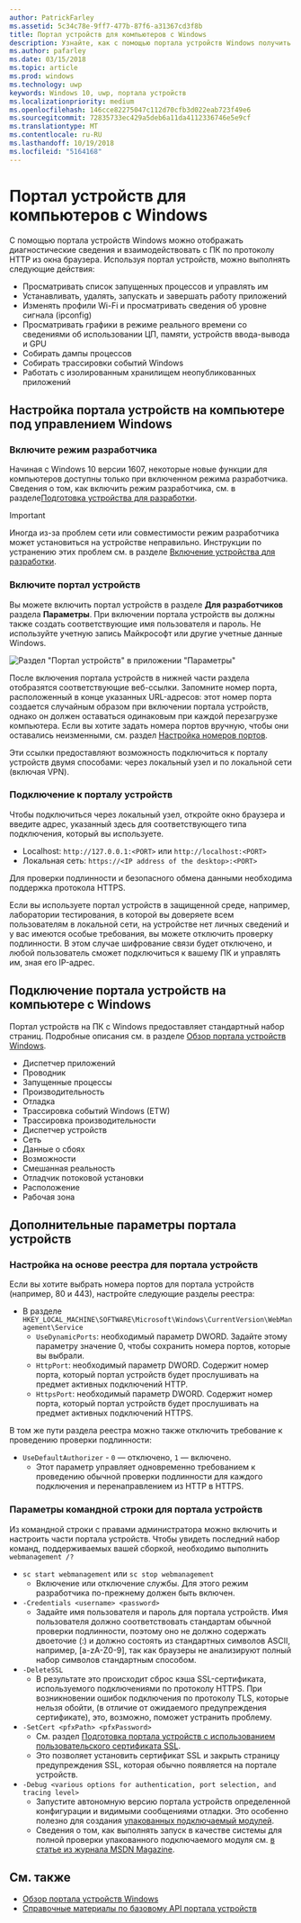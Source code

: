 ```yaml
---
author: PatrickFarley
ms.assetid: 5c34c78e-9ff7-477b-87f6-a31367cd3f8b
title: Портал устройств для компьютеров с Windows
description: Узнайте, как с помощью портала устройств Windows получить доступ к средствам диагностики и автоматизации на компьютере с Windows.
ms.author: pafarley
ms.date: 03/15/2018
ms.topic: article
ms.prod: windows
ms.technology: uwp
keywords: Windows 10, uwp, портала устройств
ms.localizationpriority: medium
ms.openlocfilehash: 146cce82275047c112d70cfb3d022eab723f49e6
ms.sourcegitcommit: 72835733ec429a5deb6a11da4112336746e5e9cf
ms.translationtype: MT
ms.contentlocale: ru-RU
ms.lasthandoff: 10/19/2018
ms.locfileid: "5164168"
---
```

# <a name="device-portal-for-windows-desktop"></a>Портал устройств для компьютеров с Windows



С помощью портала устройств Windows можно отображать диагностические сведения и взаимодействовать с ПК по протоколу HTTP из окна браузера. Используя портал устройств, можно выполнять следующие действия:
- Просматривать список запущенных процессов и управлять им
- Устанавливать, удалять, запускать и завершать работу приложений
- Изменять профили Wi-Fi и просматривать сведения об уровне сигнала (ipconfig)
- Просматривать графики в режиме реального времени со сведениями об использовании ЦП, памяти, устройств ввода-вывода и GPU
- Собирать дампы процессов
- Собирать трассировки событий Windows 
- Работать с изолированным хранилищем неопубликованных приложений

## <a name="set-up-device-portal-on-windows-desktop"></a>Настройка портала устройств на компьютере под управлением Windows

### <a name="turn-on-developer-mode"></a>Включите режим разработчика

Начиная с Windows 10 версии 1607, некоторые новые функции для компьютеров доступны только при включенном режима разработчика. Сведения о том, как включить режим разработчика, см. в разделе[Подготовка устройства для разработки](../get-started/enable-your-device-for-development.md).

> [!IMPORTANT]
> Иногда из-за проблем сети или совместимости режим разработчика может установиться на устройстве неправильно. Инструкции по устранению этих проблем см. в разделе [Включение устройства для разработки](https://docs.microsoft.com/windows/uwp/get-started/enable-your-device-for-development#failure-to-install-developer-mode-package).

### <a name="turn-on-device-portal"></a>Включите портал устройств

Вы можете включить портал устройств в разделе **Для разработчиков** раздела **Параметры**. При включении портала устройств вы должны также создать соответствующие имя пользователя и пароль. Не используйте учетную запись Майкрософт или другие учетные данные Windows. 

![Раздел "Портал устройств" в приложении "Параметры"](images/device-portal/device-portal-desk-settings.png) 

После включения портала устройств в нижней части раздела отобразятся соответствующие веб-ссылки. Запомните номер порта, расположенный в конце указанных URL-адресов: этот номер порта создается случайным образом при включении портала устройств, однако он должен оставаться одинаковым при каждой перезагрузке компьютера. Если вы хотите задать номера портов вручную, чтобы они оставались неизменными, см. раздел [Настройка номеров портов](device-portal-desktop.md#setting-port-numbers).

Эти ссылки предоставляют возможность подключиться к порталу устройств двумя способами: через локальный узел и по локальной сети (включая VPN).

### <a name="connect-to-device-portal"></a>Подключение к порталу устройств

Чтобы подключиться через локальный узел, откройте окно браузера и введите адрес, указанный здесь для соответствующего типа подключения, который вы используете.

* Localhost: `http://127.0.0.1:<PORT>` или `http://localhost:<PORT>`
* Локальная сеть: `https://<IP address of the desktop>:<PORT>`

Для проверки подлинности и безопасного обмена данными необходима поддержка протокола HTTPS.

Если вы используете портал устройств в защищенной среде, например, лаборатории тестирования, в которой вы доверяете всем пользователям в локальной сети, на устройстве нет личных сведений и у вас имеются особые требования, вы можете отключить проверку подлинности. В этом случае шифрование связи будет отключено, и любой пользователь сможет подключиться к вашему ПК и управлять им, зная его IP-адрес.

## <a name="device-portal-content-on-windows-desktop"></a>Подключение портала устройств на компьютере с Windows

Портал устройств на ПК с Windows предоставляет стандартный набор страниц. Подробные описания см. в разделе [Обзор портала устройств Windows](device-portal.md).

- Диспетчер приложений
- Проводник
- Запущенные процессы
- Производительность
- Отладка
- Трассировка событий Windows (ETW)
- Трассировка производительности
- Диспетчер устройств
- Сеть
- Данные о сбоях
- Возможности
- Смешанная реальность
- Отладчик потоковой установки
- Расположение
- Рабочая зона

## <a name="more-device-portal-options"></a>Дополнительные параметры портала устройств
### <a name="registry-based-configuration-for-device-portal"></a>Настройка на основе реестра для портала устройств

Если вы хотите выбрать номера портов для портала устройств (например, 80 и 443), настройте следующие разделы реестра:

- В разделе `HKEY_LOCAL_MACHINE\SOFTWARE\Microsoft\Windows\CurrentVersion\WebManagement\Service`
    - `UseDynamicPorts`: необходимый параметр DWORD. Задайте этому параметру значение 0, чтобы сохранить номера портов, которые вы выбрали.
    - `HttpPort`: необходимый параметр DWORD. Содержит номер порта, который портал устройств будет прослушивать на предмет активных подключений HTTP.    
    - `HttpsPort`: необходимый параметр DWORD. Содержит номер порта, который портал устройств будет прослушивать на предмет активных подключений HTTPS.
    
В том же пути раздела реестра можно также отключить требование к проведению проверки подлинности:
- `UseDefaultAuthorizer` - `0` — отключено, `1` — включено.  
    - Этот параметр управляет одновременно требованием к проведению обычной проверки подлинности для каждого подключения и перенаправлением из HTTP в HTTPS.  
    
### <a name="command-line-options-for-device-portal"></a>Параметры командной строки для портала устройств
Из командной строки с правами администратора можно включить и настроить части портала устройств. Чтобы увидеть последний набор команд, поддерживаемых вашей сборкой, необходимо выполнить `webmanagement /?`

- `sc start webmanagement` или `sc stop webmanagement` 
    - Включение или отключение службы. Для этого режим разработчика по-прежнему должен быть включен. 
- `-Credentials <username> <password>` 
    - Задайте имя пользователя и пароль для портала устройств. Имя пользователя должно соответствовать стандартам обычной проверки подлинности, поэтому оно не должно содержать двоеточие (:) и должно состоять из стандартных символов ASCII, например, [a-zA-Z0-9], так как браузеры не анализируют полный набор символов стандартным способом.  
- `-DeleteSSL` 
    - В результате это происходит сброс кэша SSL-сертификата, используемого подключениями по протоколу HTTPS. При возникновении ошибок подключения по протоколу TLS, которые нельзя обойти, (в отличие от ожидаемого предупреждения сертификате), это, возможно, поможет устранить проблему. 
- `-SetCert <pfxPath> <pfxPassword>`
    - См. раздел [Подготовка портала устройств с использованием пользовательского сертификата SSL](https://docs.microsoft.com/windows/uwp/debug-test-perf/device-portal-ssl).  
    - Это позволяет установить сертификат SSL и закрыть страницу предупреждения SSL, которая обычно появляется на портале устройств. 
- `-Debug <various options for authentication, port selection, and tracing level>`
    - Запустите автономную версию портала устройств определенной конфигурации и видимыми сообщениями отладки. Это особенно полезно для создания [упакованных подключаемый модулей](https://docs.microsoft.com/windows/uwp/debug-test-perf/device-portal-plugin). 
    - Сведения о том, как выполнять запуск в качестве системы для полной проверки упакованного подключаемого модуля см. [в статье из журнала MSDN Magazine](https://msdn.microsoft.com/en-us/magazine/mt826332.aspx).

## <a name="see-also"></a>См. также

* [Обзор портала устройств Windows](device-portal.md)
* [Справочные материалы по базовому API портала устройств](https://docs.microsoft.com/windows/uwp/debug-test-perf/device-portal-api-core)
